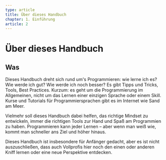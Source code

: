```yaml
---
type: article
title: Über dieses Handbuch
chapter: 1. Einführung
article: 2
---
```


# Über dieses Handbuch

## Was

Dieses Handbuch dreht sich rund um's Programmieren: wie lerne ich es? Wie werde ich gut? Wie werde ich noch besser? Es gibt Tipps und Tricks, Tools, Best Practices. Kurzum: es geht um die Programmierung im Allgemeinen, nicht um das Lernen einer einzigen Sprache oder einem Skill. Kurse und Tutorials für Programmiersprachen gibt es im Internet wie Sand am Meer.

Vielmehr soll dieses Handbuch dabei helfen, das richtige Mindset zu entwickeln, immer die richtigen Tools zur Hand und Spaß am Programmien zu haben. Programmieren kann jeder Lernen – aber wenn man weiß wie, kommt man schneller ans Ziel und höher hinaus.

Dieses Handbuch ist insbesondere für Anfänger gedacht, aber es ist nicht auszuschließen, dass auch Vollprofis hier noch den einen oder anderen Kniff lernen oder eine neue Perspektive entdecken.
